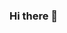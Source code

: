 ### Hi there 👋

<!--
## 📄 ¿Quién soy? 📄
Soy un desarrollador web full stack con una gran capacidad para aprender nuevas habilidades y crear productos atractivos y valiosos.

## 📌 ¿Por qué yo? 📌
Conmigo obtendrás un desarrollador cuyo mayor interés se encuentra en el trabajo en equipo, la resolución elegante de problemas y la consolidación de proyectos web. Mi objetivo es convertir tus ideas en código funcional, confiable y atractivo.

## 🚀 Un poco sobre mí 🚀
Antes de adentrarme en el mundo de la tecnología, estudiaba Historia y Filosofía en Bogotá. Mi vida giraba en torno a libros, documentos y héroes del pasado. Motivado por comprender cómo funciona el presente, empecé a interesarme en las máquinas y computadoras. En poco tiempo, mi interés por el presente me llevó a la programación y al desarrollo web.

Hoy, soy un graduado del bootcamp de Henry y estoy ansioso por aplicar todos mis conocimientos en una empresa de tecnología. Mi pasado como historiador me permite leer interminables documentos y libros sobre cualquier tema sin dificultad, habilidad que utilizo a diario para aprender, actualizarme y refinar mis habilidades como desarrollador.

## 📈 ¿Qué tecnologías manejo?
- ✔ 𝘓𝘦𝘯𝘨𝘶𝘢𝘫𝘦𝘴 → JavaScript, HTML5, CSS3, SQL
- ✔ 𝘍𝘳𝘰𝘯𝘵𝘦𝘯𝘥 → React, Redux
- ✔ 𝘉𝘢𝘤𝘬𝘦𝘯𝘥 & 𝘖𝘙𝘔 → Node.js, Express.js, Sequelize
- ✔ 𝘉𝘢𝘴𝘦𝘴 𝘥𝘦 𝘋𝘢𝘵𝘰𝘴 → PostgreSQL
- ✔ 𝘊𝘰𝘯𝘵𝘳𝘰𝘭 𝘥𝘦 𝘝𝘦𝘳𝘴𝘪𝘰𝘯𝘦𝘴 → Git, GitHub
- ✔ 𝘋𝘪𝘴𝘦𝘯̃𝘰 → Figma

☎️
Email: jpgcr0@gmail.com
Github: [https://github.com/JPGomezCuervo](https://github.com/JPGomezCuervo)

